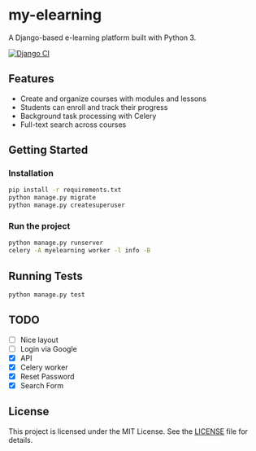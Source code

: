 # my-elearning

A Django-based e-learning platform built with Python 3.

[![Django CI](https://github.com/delitamakanda/elearning/actions/workflows/django.yml/badge.svg?branch=master)](https://github.com/delitamakanda/elearning/actions/workflows/django.yml)

## Features
- Create and organize courses with modules and lessons
- Students can enroll and track their progress
- Background task processing with Celery
- Full-text search across courses

## Getting Started

### Installation
```bash
pip install -r requirements.txt
python manage.py migrate
python manage.py createsuperuser
```

### Run the project
```bash
python manage.py runserver
celery -A myelearning worker -l info -B
```

## Running Tests
```bash
python manage.py test
```

## TODO
- [ ] Nice layout
- [ ] Login via Google
- [x] API
- [x] Celery worker
- [x] Reset Password
- [x] Search Form

## License

This project is licensed under the MIT License. See the [LICENSE](LICENSE) file for details.

